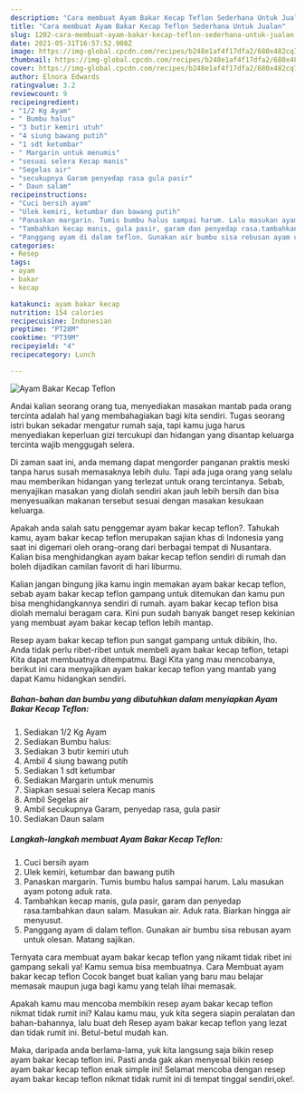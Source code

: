 ```yaml
---
description: "Cara membuat Ayam Bakar Kecap Teflon Sederhana Untuk Jualan"
title: "Cara membuat Ayam Bakar Kecap Teflon Sederhana Untuk Jualan"
slug: 1202-cara-membuat-ayam-bakar-kecap-teflon-sederhana-untuk-jualan
date: 2021-05-31T16:57:52.908Z
image: https://img-global.cpcdn.com/recipes/b248e1af4f17dfa2/680x482cq70/ayam-bakar-kecap-teflon-foto-resep-utama.jpg
thumbnail: https://img-global.cpcdn.com/recipes/b248e1af4f17dfa2/680x482cq70/ayam-bakar-kecap-teflon-foto-resep-utama.jpg
cover: https://img-global.cpcdn.com/recipes/b248e1af4f17dfa2/680x482cq70/ayam-bakar-kecap-teflon-foto-resep-utama.jpg
author: Elnora Edwards
ratingvalue: 3.2
reviewcount: 9
recipeingredient:
- "1/2 Kg Ayam"
- " Bumbu halus"
- "3 butir kemiri utuh"
- "4 siung bawang putih"
- "1 sdt ketumbar"
- " Margarin untuk menumis"
- "sesuai selera Kecap manis"
- "Segelas air"
- "secukupnya Garam penyedap rasa gula pasir"
- " Daun salam"
recipeinstructions:
- "Cuci bersih ayam"
- "Ulek kemiri, ketumbar dan bawang putih"
- "Panaskan margarin. Tumis bumbu halus sampai harum. Lalu masukan ayam potong aduk rata."
- "Tambahkan kecap manis, gula pasir, garam dan penyedap rasa.tambahkan daun salam. Masukan air. Aduk rata. Biarkan hingga air menyusut."
- "Panggang ayam di dalam teflon. Gunakan air bumbu sisa rebusan ayam untuk olesan. Matang sajikan."
categories:
- Resep
tags:
- ayam
- bakar
- kecap

katakunci: ayam bakar kecap 
nutrition: 154 calories
recipecuisine: Indonesian
preptime: "PT28M"
cooktime: "PT39M"
recipeyield: "4"
recipecategory: Lunch

---
```



![Ayam Bakar Kecap Teflon](https://img-global.cpcdn.com/recipes/b248e1af4f17dfa2/680x482cq70/ayam-bakar-kecap-teflon-foto-resep-utama.jpg)

Andai kalian seorang orang tua, menyediakan masakan mantab pada orang tercinta adalah hal yang membahagiakan bagi kita sendiri. Tugas seorang istri bukan sekadar mengatur rumah saja, tapi kamu juga harus menyediakan keperluan gizi tercukupi dan hidangan yang disantap keluarga tercinta wajib menggugah selera.

Di zaman  saat ini, anda memang dapat mengorder panganan praktis meski tanpa harus susah memasaknya lebih dulu. Tapi ada juga orang yang selalu mau memberikan hidangan yang terlezat untuk orang tercintanya. Sebab, menyajikan masakan yang diolah sendiri akan jauh lebih bersih dan bisa menyesuaikan makanan tersebut sesuai dengan masakan kesukaan keluarga. 



Apakah anda salah satu penggemar ayam bakar kecap teflon?. Tahukah kamu, ayam bakar kecap teflon merupakan sajian khas di Indonesia yang saat ini digemari oleh orang-orang dari berbagai tempat di Nusantara. Kalian bisa menghidangkan ayam bakar kecap teflon sendiri di rumah dan boleh dijadikan camilan favorit di hari liburmu.

Kalian jangan bingung jika kamu ingin memakan ayam bakar kecap teflon, sebab ayam bakar kecap teflon gampang untuk ditemukan dan kamu pun bisa menghidangkannya sendiri di rumah. ayam bakar kecap teflon bisa diolah memalui beragam cara. Kini pun sudah banyak banget resep kekinian yang membuat ayam bakar kecap teflon lebih mantap.

Resep ayam bakar kecap teflon pun sangat gampang untuk dibikin, lho. Anda tidak perlu ribet-ribet untuk membeli ayam bakar kecap teflon, tetapi Kita dapat membuatnya ditempatmu. Bagi Kita yang mau mencobanya, berikut ini cara menyajikan ayam bakar kecap teflon yang mantab yang dapat Kamu hidangkan sendiri.

<!--inarticleads1-->

##### Bahan-bahan dan bumbu yang dibutuhkan dalam menyiapkan Ayam Bakar Kecap Teflon:

1. Sediakan 1/2 Kg Ayam
1. Sediakan  Bumbu halus:
1. Sediakan 3 butir kemiri utuh
1. Ambil 4 siung bawang putih
1. Sediakan 1 sdt ketumbar
1. Sediakan  Margarin untuk menumis
1. Siapkan sesuai selera Kecap manis
1. Ambil Segelas air
1. Ambil secukupnya Garam, penyedap rasa, gula pasir
1. Sediakan  Daun salam




<!--inarticleads2-->

##### Langkah-langkah membuat Ayam Bakar Kecap Teflon:

1. Cuci bersih ayam
1. Ulek kemiri, ketumbar dan bawang putih
1. Panaskan margarin. Tumis bumbu halus sampai harum. Lalu masukan ayam potong aduk rata.
1. Tambahkan kecap manis, gula pasir, garam dan penyedap rasa.tambahkan daun salam. Masukan air. Aduk rata. Biarkan hingga air menyusut.
1. Panggang ayam di dalam teflon. Gunakan air bumbu sisa rebusan ayam untuk olesan. Matang sajikan.




Ternyata cara membuat ayam bakar kecap teflon yang nikamt tidak ribet ini gampang sekali ya! Kamu semua bisa membuatnya. Cara Membuat ayam bakar kecap teflon Cocok banget buat kalian yang baru mau belajar memasak maupun juga bagi kamu yang telah lihai memasak.

Apakah kamu mau mencoba membikin resep ayam bakar kecap teflon nikmat tidak rumit ini? Kalau kamu mau, yuk kita segera siapin peralatan dan bahan-bahannya, lalu buat deh Resep ayam bakar kecap teflon yang lezat dan tidak rumit ini. Betul-betul mudah kan. 

Maka, daripada anda berlama-lama, yuk kita langsung saja bikin resep ayam bakar kecap teflon ini. Pasti anda gak akan menyesal bikin resep ayam bakar kecap teflon enak simple ini! Selamat mencoba dengan resep ayam bakar kecap teflon nikmat tidak rumit ini di tempat tinggal sendiri,oke!.

